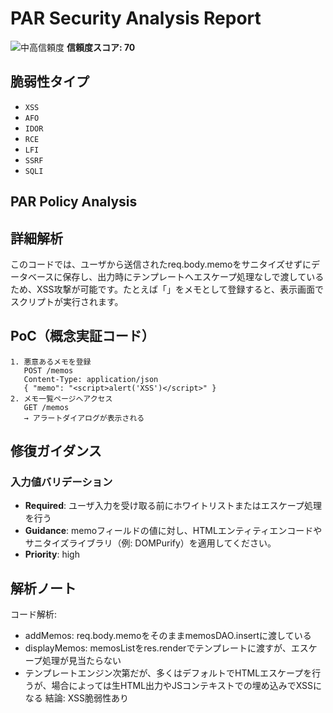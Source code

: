 # PAR Security Analysis Report

![中高信頼度](https://img.shields.io/badge/信頼度-中高-orange) **信頼度スコア: 70**

## 脆弱性タイプ

- `XSS`
- `AFO`
- `IDOR`
- `RCE`
- `LFI`
- `SSRF`
- `SQLI`

## PAR Policy Analysis

## 詳細解析

このコードでは、ユーザから送信されたreq.body.memoをサニタイズせずにデータベースに保存し、出力時にテンプレートへエスケープ処理なしで渡しているため、XSS攻撃が可能です。たとえば「<script>alert(1)</script>」をメモとして登録すると、表示画面でスクリプトが実行されます。

## PoC（概念実証コード）

```text
1. 悪意あるメモを登録
   POST /memos
   Content-Type: application/json
   { "memo": "<script>alert('XSS')</script>" }
2. メモ一覧ページへアクセス
   GET /memos
   → アラートダイアログが表示される
```

## 修復ガイダンス

### 入力値バリデーション

- **Required**: ユーザ入力を受け取る前にホワイトリストまたはエスケープ処理を行う
- **Guidance**: memoフィールドの値に対し、HTMLエンティティエンコードやサニタイズライブラリ（例: DOMPurify）を適用してください。
- **Priority**: high

## 解析ノート

コード解析:
- addMemos: req.body.memoをそのままmemosDAO.insertに渡している
- displayMemos: memosListをres.renderでテンプレートに渡すが、エスケープ処理が見当たらない
- テンプレートエンジン次第だが、多くはデフォルトでHTMLエスケープを行うが、場合によっては生HTML出力やJSコンテキストでの埋め込みでXSSになる
結論: XSS脆弱性あり

